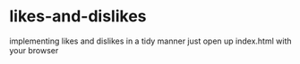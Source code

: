 # likes-and-dislikes
implementing likes and dislikes in a tidy manner 
just open up index.html with your browser
